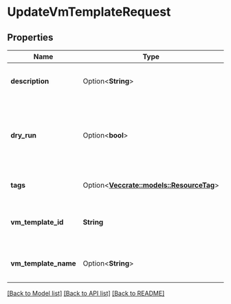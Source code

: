 # UpdateVmTemplateRequest

## Properties

Name | Type | Description | Notes
------------ | ------------- | ------------- | -------------
**description** | Option<**String**> | A new description for the VM template. | [optional]
**dry_run** | Option<**bool**> | If true, checks whether you have the required permissions to perform the action. | [optional]
**tags** | Option<[**Vec<crate::models::ResourceTag>**](ResourceTag.md)> | New tags for your VM template. | [optional]
**vm_template_id** | **String** | The ID of the VM template you want to update. | 
**vm_template_name** | Option<**String**> | A new name for your VM template. | [optional]

[[Back to Model list]](../README.md#documentation-for-models) [[Back to API list]](../README.md#documentation-for-api-endpoints) [[Back to README]](../README.md)


